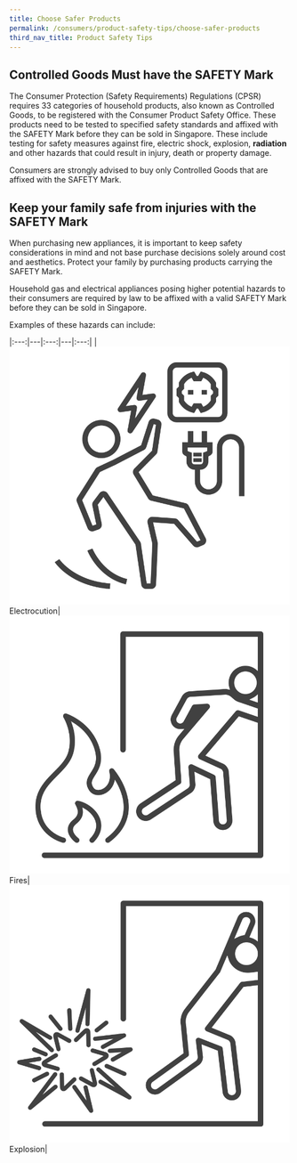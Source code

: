 ```yaml
---
title: Choose Safer Products
permalink: /consumers/product-safety-tips/choose-safer-products
third_nav_title: Product Safety Tips
---
```

## Controlled Goods Must have the SAFETY Mark
The Consumer Protection (Safety Requirements) Regulations (CPSR) requires 33 categories of household products, also known as Controlled Goods, to be registered with the Consumer Product Safety Office. These products need to be tested to specified safety standards and affixed with the SAFETY Mark before they can be sold in Singapore. These include testing for safety measures against fire, electric shock, explosion, **radiation** and other hazards that could result in injury, death or property damage.

Consumers are strongly advised to buy only Controlled Goods that are affixed with the SAFETY Mark.

## Keep your family safe from injuries with the SAFETY Mark
When purchasing new appliances, it is important to keep safety considerations in mind and not base purchase decisions solely around cost and aesthetics. Protect your family by purchasing products carrying the SAFETY Mark.

Household gas and electrical appliances posing higher potential hazards to their consumers are required by law to be affixed with a valid SAFETY Mark before they can be sold in Singapore.

Examples of these hazards can include:

|:---:|---|:---:|---|:---:|
|![electrocution](/images/consumers/choose-safer-products/electrocuted-icon.png)Electrocution|![fires](/images/consumers/choose-safer-products/fire-icon.png)Fires|![explosion](/images/consumers/choose-safer-products/explosion-icon.png)Explosion|
